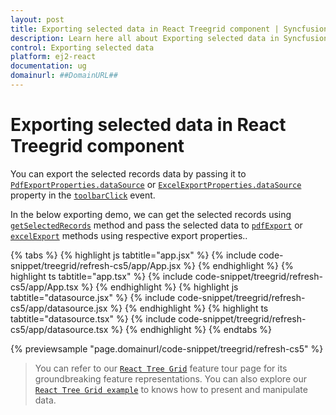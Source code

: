 ```yaml
---
layout: post
title: Exporting selected data in React Treegrid component | Syncfusion
description: Learn here all about Exporting selected data in Syncfusion React Treegrid component of Syncfusion Essential JS 2 and more.
control: Exporting selected data 
platform: ej2-react
documentation: ug
domainurl: ##DomainURL##
---
```


# Exporting selected data in React Treegrid component

You can export the selected records data by passing it to [`PdfExportProperties.dataSource`](https://ej2.syncfusion.com/react/documentation/api/grid/pdfExportProperties/) or [`ExcelExportProperties.dataSource`](https://ej2.syncfusion.com/react/documentation/api/grid/excelExportProperties/) property in the [`toolbarClick`](https://ej2.syncfusion.com/react/documentation/api/grid/#toolbarclick) event.

In the below exporting demo, we can get the selected records using [`getSelectedRecords`](https://ej2.syncfusion.com/react/documentation/api/treegrid/#getselectedrecords) method and pass the selected data to [`pdfExport`](https://ej2.syncfusion.com/react/documentation/api/treegrid/#pdfexport) or [`excelExport`](https://ej2.syncfusion.com/react/documentation/api/treegrid/#excelExport) methods using respective export properties..

{% tabs %}
{% highlight js tabtitle="app.jsx" %}
{% include code-snippet/treegrid/refresh-cs5/app/App.jsx %}
{% endhighlight %}
{% highlight ts tabtitle="app.tsx" %}
{% include code-snippet/treegrid/refresh-cs5/app/App.tsx %}
{% endhighlight %}
{% highlight js tabtitle="datasource.jsx" %}
{% include code-snippet/treegrid/refresh-cs5/app/datasource.jsx %}
{% endhighlight %}
{% highlight ts tabtitle="datasource.tsx" %}
{% include code-snippet/treegrid/refresh-cs5/app/datasource.tsx %}
{% endhighlight %}
{% endtabs %}

 {% previewsample "page.domainurl/code-snippet/treegrid/refresh-cs5" %}

> You can refer to our [`React Tree Grid`](https://www.syncfusion.com/react-ui-components/react-tree-grid) feature tour page for its groundbreaking feature representations. You can also explore our [`React Tree Grid example`](https://ej2.syncfusion.com/react/demos/#/material/treegrid/treegrid-overview) to knows how to present and manipulate data.